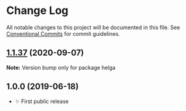 # Change Log

All notable changes to this project will be documented in this file.
See [Conventional Commits](https://conventionalcommits.org) for commit guidelines.

## [1.1.37](https://gitlab.com/codsen/codsen/compare/helga@1.1.36...helga@1.1.37) (2020-09-07)

**Note:** Version bump only for package helga





## 1.0.0 (2019-06-18)

- ✨ First public release
